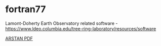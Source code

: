 # fortran77

Lamont-Doherty Earth Observatory related software - https://www.ldeo.columbia.edu/tree-ring-laboratory/resources/software 

[ARSTAN PDF](https://www.esf.edu/for/bevilacqua/for496/arstan_description.pdf)
